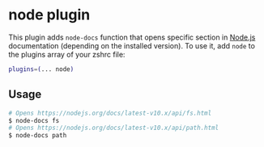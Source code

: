 # node plugin
This plugin adds `node-docs` function that opens specific section in [Node.js](https://nodejs.org)
documentation (depending on the installed version).
To use it, add `node` to the plugins array of your zshrc file:
```zsh
plugins=(... node)
```
## Usage
```zsh
# Opens https://nodejs.org/docs/latest-v10.x/api/fs.html
$ node-docs fs
# Opens https://nodejs.org/docs/latest-v10.x/api/path.html
$ node-docs path
```
